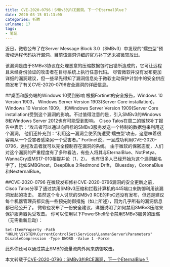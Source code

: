 ```yaml
---
title: CVE-2020-0796：SMBv3的RCE漏洞，下一个EternalBlue？
date: 2020-03-15 01:13:00
categories: 折腾
urlname: 17
tags:
- 笔记
---
```

<!--markdown-->近日，微软公布了在Server Message Block 3.0（SMBv3）中发现的“蠕虫型”预授权远程代码执行漏洞。目前该漏洞详细的官方补丁还未被微软放出。
该漏洞是由于SMBv3协议在处理恶意的压缩数据包时出错所造成的，它可让远程且未经身份验证的攻击者在目标系统上执行任意代码。
尽管微软并没有发布更加详细的漏洞建议，但一些早先得知了漏洞信息处于微软主动保护计划中的安全供应商发布了有关CVE-2020-0796安全漏洞的详细信息。

##桌面和服务端的Windows 10受到影响
根据Fortinet的安全报告，Windows 10 Version 1903， Windows Server Version 1903(Server Core installation)，Windows 10 Version 1909， 和Windows Server Version 1909(Server Core installation)受到这个漏洞的影响。不过值得注意的是，引入SMBv3的Windows 8和Windows Server 2012也有可能受到影响。
Cisco Talos在周二的微软补丁报告中表示：“攻击者可以通过向目标的SMBv3服务发送一个特制的数据包来利用这个漏洞。
他们还补充到：“利用这一漏洞会使系统遭受‘蠕虫型’攻击，这意味着很容易从一个受害者感染另一个受害者。”
Fortinet说，一旦成功利用CVE-2020-0796，远程攻击者就可以完全控制存在漏洞的系统。
由于微软的保密态度，人们对这个漏洞的严重程度有了多种看法，有些人将其与EternalBlue、NotPetya、WannaCry或MS17-010相提并论（1，2）。
也有很多人已经开始为这个漏洞起名字了，比如SMBGhost，DeepBlue 3:Redmond Drift， Bluesday，CoronaBlue和NexternalBlue。

##CVE-2020-0796
在微软发布修补CVE-2020-0796漏洞的安全更新之前，Cisco Talos分享了通过禁用SMBv3压缩和拦截计算机的445端口来防御利用该漏洞发起的攻击。
虽然这个令人讨厌的SMBv3 RCE的PoC还没有发布，但还是建议每个机器管理员都实施一些预先防御措施（如上所述），因为几乎所有的漏洞信息都已经公开了。
微软也发布了一份安全建议，详细说明了如何禁用SMBv3压缩来保护服务器免受攻击。
你可以使用以下PowerShell命令禁用SMBv3服务的压缩（无需重新启动）：
```
Set-ItemProperty -Path "HKLM:\SYSTEM\CurrentControlSet\Services\LanmanServer\Parameters" DisableCompression -Type DWORD -Value 1 -Force
```
此外你还可以通过禁止SMB的流量流向外网来防御攻击。

本文转载于[CVE-2020-0796：SMBv3的RCE漏洞，下一个EternalBlue？](https://nosec.org/home/detail/4309.html)